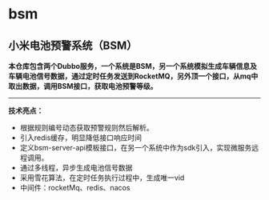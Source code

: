 # bsm

## 小米电池预警系统（BSM）

**本仓库包含两个Dubbo服务，一个系统是BSM，另一个系统模拟生成车辆信息及车辆电池信号数据，通过定时任务发送到RocketMQ，另外顶一个接口，从mq中取出数据，调用BSM接口，获取电池预警等级。**

------

**技术亮点：**

-   根据规则编号动态获取预警规则然后解析。
-   引入redis缓存，明显降低接口响应时间
-   定义bsm-server-api模板接口，在另一个系统中作为sdk引入，实现微服务远程调用。
-   通过多线程，异步生成电池信号数据
-   采用雪花算法，在定时任务执行过程中，生成唯一vid
-   中间件：rocketMq、redis、nacos
